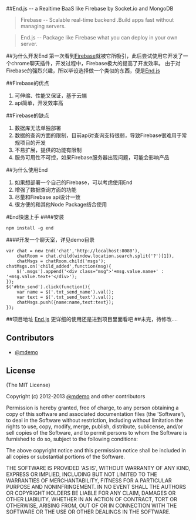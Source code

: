 ##End.js -- a Realtime BaaS like Firebase by Socket.io and MongoDB

>Firebase -- Scalable real-time backend .Build apps fast without managing servers.

>End.js -- Package like Firebase what you can deploy in your own server.

##为什么开发End
  第一次看到[Firebase](http://www.firebase.com)就被它所吸引，此后尝试使用它开发了一个chrome聊天插件，开发过程中，Firebase极大的提高了开发效率。
  由于对Firebase的强烈兴趣，所以毕设选择做一个类似的东西，便是[End.js](https://github.com/demohi/end)

##Firebase的优点
1. 可伸缩、性能又保证，基于云端
2. api简单，开发效率高

##Firebase的缺点
1. 数据库无法单独部署
2. 数据的查询方面的限制，目前api对查询支持很弱，导致Firebase很难用于常规项目的开发
3. 不易扩展，提供的功能有限制
4. 服务可用性不可控，如果Firebase服务器出现问题，可能会影响产品

##为什么使用End
1. 如果想部署一个自己的Firebase，可以考虑使用End
2. 增强了数据查询方面的功能
3. 尽量和Firebase api设计一致
4. 很方便的和其他Node Package结合使用

#End快速上手
####安装
```
npm install -g end
```

####开发一个聊天室，详见demo目录
```
var chat = new End('chat','http://localhost:8080'),
    chatRoom = chat.child(window.location.search.split('?')[1]),
    chatMsgs = chatRoom.child('msgs');
chatMsgs.on('child_added',function(msg){
    $('.msgs').append('<div class="msg">'+msg.value.name+' : '+msg.value.text+'</div>');
});
$('#btn_send').click(function(){
    var name = $('.txt_send_name').val();
    var text = $('.txt_send_text').val();
    chatMsgs.push({name:name,text:text});
});
```
##项目地址
[End.js](https://github.com/demohi/end)
更详细的使用还是进到项目里面看吧
##未完，待修改….


## Contributors
* [@mdemo](http://weibo.com/mdemo)


## License

(The MIT License)

Copyright (c) 2012-2013 [@mdemo](http://weibo.com/mdemo) and other contributors

Permission is hereby granted, free of charge, to any person obtaining
a copy of this software and associated documentation files (the
'Software'), to deal in the Software without restriction, including
without limitation the rights to use, copy, modify, merge, publish,
distribute, sublicense, and/or sell copies of the Software, and to
permit persons to whom the Software is furnished to do so, subject to
the following conditions:

The above copyright notice and this permission notice shall be
included in all copies or substantial portions of the Software.

THE SOFTWARE IS PROVIDED 'AS IS', WITHOUT WARRANTY OF ANY KIND,
EXPRESS OR IMPLIED, INCLUDING BUT NOT LIMITED TO THE WARRANTIES OF
MERCHANTABILITY, FITNESS FOR A PARTICULAR PURPOSE AND NONINFRINGEMENT.
IN NO EVENT SHALL THE AUTHORS OR COPYRIGHT HOLDERS BE LIABLE FOR ANY
CLAIM, DAMAGES OR OTHER LIABILITY, WHETHER IN AN ACTION OF CONTRACT,
TORT OR OTHERWISE, ARISING FROM, OUT OF OR IN CONNECTION WITH THE
SOFTWARE OR THE USE OR OTHER DEALINGS IN THE SOFTWARE.
